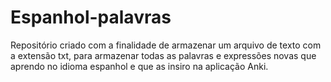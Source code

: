 # Espanhol-palavras

   Repositório criado com a finalidade de armazenar um arquivo de texto com a extensão txt, para armazenar todas as palavras e expressões novas que aprendo no idioma espanhol e que as insiro na aplicação Anki.
